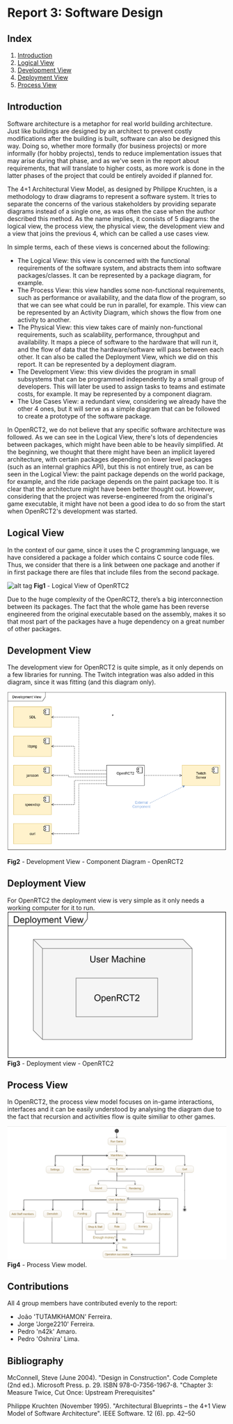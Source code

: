 # Report 3: Software Design

## Index
 1. [Introduction](#introduction)
 2. [Logical View](#logical_view)
 3. [Development View](#development_view)
 4. [Deployment View](#deployment_view)
 4. [Process View](#process_view)


## Introduction<a name="introduction"></a>
Software architecture is a metaphor for real world building architecture. Just like buildings are designed by an architect to prevent costly modifications after the building is built, software can also be designed this way. Doing so, whether more formally (for business projects) or more informally (for hobby projects), tends to reduce implementation issues that may arise during that phase, and as we've seen in the report about requirements, that will translate to higher costs, as more work is done in the latter phases of the project that could be entirely avoided if planned for.

The 4+1 Architectural View Model, as designed by Philippe Kruchten, is a methodology to draw diagrams to represent a software system. It tries to separate the concerns of the various stakeholders by providing separate diagrams instead of a single one, as was often the case when the author described this method. As the name implies, it consists of 5 diagrams: the logical view, the process view, the physical view, the development view and a view that joins the previous 4, which can be called a use cases view.

In simple terms, each of these views is concerned about the following:
* The Logical View: this view is concerned with the functional requirements of the software system, and abstracts them into software packages/classes. It can be represented by a package diagram, for example.
* The Process View: this view handles some non-functional requirements, such as performance or availability, and the data flow of the program, so that we can see what could be run in parallel, for example. This view can be represented by an Activity Diagram, which shows the flow from one activity to another.
* The Physical View: this view takes care of mainly non-functional requirements, such as scalability, performance, throughput and availability. It maps a piece of software to the hardware that will run it, and the flow of data that the hardware/software will pass between each other. It can also be called the Deployment View, which we did on this report. It can be represented by a deployment diagram.
* The Development View: this view divides the program in small subsystems that can be programmed independently by a small group of developers. This will later be used to assign tasks to teams and estimate costs, for example. It may be represented by a component diagram.
* The Use Cases View: a redundant view, considering we already have the other 4 ones, but it will serve as a simple diagram that can be followed to create a prototype of the software package.

In OpenRCT2, we do not believe that any specific software architecture was followed. As we can see in the Logical View, there's lots of dependencies between packages, which might have been able to be heavily simplified. At the beginning, we thought that there might have been an implicit layered architecture, with certain packages depending on lower level packages (such as an internal graphics API), but this is not entirely true, as can be seen in the Logical View: the paint package depends on the world package, for example, and the ride package depends on the paint package too. It is clear that the architecture might have been better thought out. However, considering that the project was reverse-engineered from the original's game executable, it might have not been a good idea to do so from the start when OpenRCT2's development was started.

## Logical View<a name="logical_view"></a>
In the context of our game, since it uses the C programming language, we have considered a package a folder which contains C source code files.
Thus, we consider that there is a link between one package and another if in first package there are files that include files from the second package.

![alt tag](https://raw.githubusercontent.com/n42k/OpenRCT2/develop/reports/Images/logical_view.png)
**Fig1** - Logical View of OpenRTC2

Due to the huge complexity of the OpenRCT2, there’s a big interconnection between its packages. The fact that the whole game has been reverse engineered from the original executable based on the assembly, makes it so that most part of the packages have a huge dependency on a great number of other packages.

## Development View<a name="development_view"></a>
The development view for OpenRCT2 is quite simple, as it only depends on a few libraries for running. The Twitch integration was also added in this diagram, since it was fitting (and this diagram only).

![alt tag](https://raw.githubusercontent.com/n42k/OpenRCT2/develop/reports/Images/ComponentDiagram.png)

**Fig2** - Development View - Component Diagram - OpenRCT2

## Deployment View<a name="deployment_view"></a>
For OpenRTC2 the deployment view is very simple as it only needs a working computer for it to run.
![alt tag](https://raw.githubusercontent.com/n42k/OpenRCT2/develop/reports/Images/Deployment%20View.png)
**Fig3** - Deployment view - OpenRTC2

## Process View<a name="process_view"></a>
In OpenRCT2, the process view model focuses on in-game interactions, interfaces and it can be easily understood by analysing the diagram due to the fact that recursion and activities flow is quite similiar to other games.

![alt tag](https://raw.githubusercontent.com/n42k/OpenRCT2/develop/reports/Images/ProcessViewModel.png)
**Fig4** - Process View model.

## Contributions
All 4 group members have contributed evenly to the report:

* João 'TUTAMKHAMON' Ferreira.
* Jorge 'Jorge2210' Ferreira.
* Pedro 'n42k' Amaro.
* Pedro 'Oshnira' Lima.

## Bibliography

McConnell, Steve (June 2004). "Design in Construction". Code Complete (2nd ed.). Microsoft Press. p. 29. ISBN 978-0-7356-1967-8. "Chapter 3: Measure Twice, Cut Once: Upstream Prerequisites"

Philippe Kruchten (November 1995). "Architectural Blueprints – the 4+1 View Model of Software Architecture". IEEE Software. 12 (6). pp. 42–50
